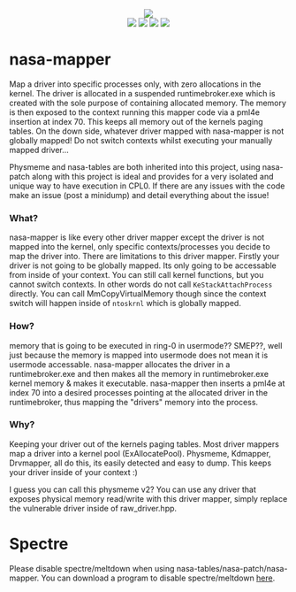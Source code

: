 <div align="center">
    <div>
        <img src="https://githacks.org/xerox/nasa-mapper/-/raw/baa56396025feca63e9fa85b7fc8c89efa34b45a/img/mapped.png"/>
    </div>
    <img src="https://githacks.org/xerox/nasa-mapper/-/raw/baa56396025feca63e9fa85b7fc8c89efa34b45a/img/AMD-supported-green.svg"/>
    <img src="https://githacks.org/xerox/nasa-mapper/-/raw/baa56396025feca63e9fa85b7fc8c89efa34b45a/img/Intel-supported-green.svg"/>
    <img src="https://githacks.org/xerox/nasa-mapper/-/raw/baa56396025feca63e9fa85b7fc8c89efa34b45a/img/Windows%2010-Supported-green.svg"/>
    <img src="https://githacks.org/xerox/nasa-mapper/-/raw/baa56396025feca63e9fa85b7fc8c89efa34b45a/img/Spectre-Unsupported-red.svg"/>
</div>

# nasa-mapper

Map a driver into specific processes only, with zero allocations in the kernel. The driver is allocated in a suspended runtimebroker.exe which is created with the sole
purpose of containing allocated memory. The memory is then exposed to the context running this mapper code via a pml4e insertion at index 70. This keeps all memory
out of the kernels paging tables. On the down side, whatever driver mapped with nasa-mapper is not globally mapped! Do not switch contexts whilst executing
your manually mapped driver...

Physmeme and nasa-tables are both inherited into this project, using nasa-patch along with this project is ideal and provides for a very isolated and unique way to 
have execution in CPL0. If there are any issues with the code make an issue (post a minidump) and detail everything about the issue!

### What?

nasa-mapper is like every other driver mapper except the driver is not mapped into the kernel, only specific contexts/processes you decide to map the driver into.
There are limitations to this driver mapper. Firstly your driver is not going to be globally mapped. Its only going to be accessable from inside of your context. 
You can still call kernel functions, but you cannot switch contexts. In other words do not call `KeStackAttachProcess` directly. You can call MmCopyVirtualMemory though
since the context switch will happen inside of `ntoskrnl` which is globally mapped.

### How?

memory that is going to be executed in ring-0 in usermode?? SMEP??, well just because the memory is mapped into usermode does not mean it is usermode accessable. nasa-mapper allocates
the driver in a runtimebroker.exe and then makes all the memory in runtimebroker.exe kernel memory & makes it executable. nasa-mapper then inserts a pml4e at index 70 into a desired
processes pointing at the allocated driver in the runtimebroker, thus mapping the "drivers" memory into the process.

### Why?

Keeping your driver out of the kernels paging tables. Most driver mappers map a driver into a kernel pool (ExAllocatePool). Physmeme, Kdmapper, Drvmapper, all do this, its easily
detected and easy to dump. This keeps your driver inside of your context :)

I guess you can call this physmeme v2? You can use any driver that exposes physical memory read/write with this driver mapper, simply replace the vulnerable driver inside of raw_driver.hpp.

# Spectre

Please disable spectre/meltdown when using nasa-tables/nasa-patch/nasa-mapper. You can download a program to disable spectre/meltdown [here](https://www.grc.com/inspectre.htm).
